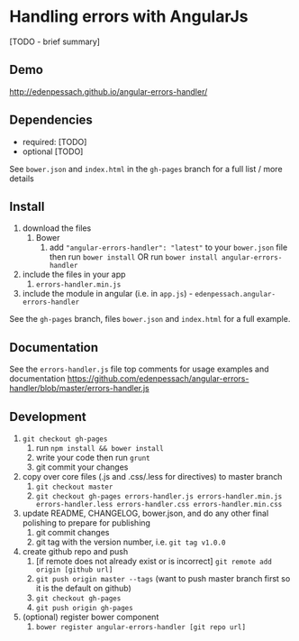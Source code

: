 # Handling errors with AngularJs

[TODO - brief summary]

## Demo
http://edenpessach.github.io/angular-errors-handler/

## Dependencies
- required:
	[TODO]
- optional
	[TODO]

See `bower.json` and `index.html` in the `gh-pages` branch for a full list / more details

## Install
1. download the files
	1. Bower
		1. add `"angular-errors-handler": "latest"` to your `bower.json` file then run `bower install` OR run `bower install angular-errors-handler`
2. include the files in your app
	1. `errors-handler.min.js`
3. include the module in angular (i.e. in `app.js`) - `edenpessach.angular-errors-handler`

See the `gh-pages` branch, files `bower.json` and `index.html` for a full example.


## Documentation
See the `errors-handler.js` file top comments for usage examples and documentation
https://github.com/edenpessach/angular-errors-handler/blob/master/errors-handler.js


## Development

1. `git checkout gh-pages`
	1. run `npm install && bower install`
	2. write your code then run `grunt`
	3. git commit your changes
2. copy over core files (.js and .css/.less for directives) to master branch
	1. `git checkout master`
	2. `git checkout gh-pages errors-handler.js errors-handler.min.js errors-handler.less errors-handler.css errors-handler.min.css`
3. update README, CHANGELOG, bower.json, and do any other final polishing to prepare for publishing
	1. git commit changes
	2. git tag with the version number, i.e. `git tag v1.0.0`
4. create github repo and push
	1. [if remote does not already exist or is incorrect] `git remote add origin [github url]`
	2. `git push origin master --tags` (want to push master branch first so it is the default on github)
	3. `git checkout gh-pages`
	4. `git push origin gh-pages`
5. (optional) register bower component
	1. `bower register angular-errors-handler [git repo url]`
